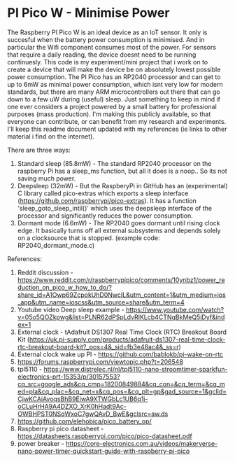 # PI Pico W - Minimise Power

 The Raspberry PI Pico W is an ideal device as an IoT sensor. It only is succesful when the battery power consumption is minimised. And in particular the Wifi component consumes most of the power. For sensors that require a daily reading, the device doesnt need to be running continuesly.
This code is my experiment/mini project that i work on to create a device that will make the device be on absolutely lowest possible power consumption.
The PI Pico has an RP2040 processor and can get to up to 6mW as minimal power consumption, which isnt very low for modern standards, but there are many ARM microcontrollers out there that can go down to a few uW during (useful) sleep. Just something to keep in mind if one ever considers a project powered by a small battery for professional purposes (mass production). 
 I'm making this publicly available, so that everyone can contribute, or can benefit from my research and experiments. I'll keep this readme document updated with my references (ie links to other material i find on the internet). 

There are three ways:
1) Standard sleep (85.8mW) - The standard RP2040 processor on the raspberry Pi has a sleep_ms function, but all it does is a noop.. So its not saving much power.
2) Deepsleep (32mW) - But the RaspberyPi in GitHub has an (experimental) C library called pico-extras which exports a sleep interface (https://github.com/raspberrypi/pico-extras). It has a function 'sleep_goto_sleep_intil()' which uses the deepsleep interface of the processor and significantly reduces the power consumption.   
3) Dormant mode (6.6mW) - The RP2040 goes dormant until rising clock edge. It basically turns off all external subsystems and depends solely on a clocksource that is stopped. (example code: RP2040_dormant_mode.c)   
 
References:
1) Reddit discussion - https://www.reddit.com/r/raspberrypipico/comments/10ynbz1/power_reduction_on_pico_w_how_to_do/?share_id=A1Owp69ZcpokUhD0NwcIL&utm_content=1&utm_medium=ios_app&utm_name=ioscss&utm_source=share&utm_term=4
2) Youtube video Deep sleep example - https://www.youtube.com/watch?v=05o5QOZkpwg&list=PLNR62dPSpLdvRIKLcb4CTNqBkMeQ5iDyf&index=1
3) External clock - tAdafruit DS1307 Real Time Clock (RTC) Breakout Board Kit (https://uk.pi-supply.com/products/adafruit-ds1307-real-time-clock-rtc-breakout-board-kit?_pos=4&_sid=fb3e48ac4&_ss=r)
4) External clock wake up PI -  https://github.com/bablokb/pi-wake-on-rtc
5) https://forums.raspberrypi.com/viewtopic.php?t=206548
6) tpl5110 - https://www.distrelec.nl/nl/tpl5110-nano-stroomtimer-sparkfun-electronics-prt-15353/p/30157553?cq_src=google_ads&cq_cmp=18200849884&cq_con=&cq_term=&cq_med=pla&cq_plac=&cq_net=x&cq_pos=&cq_plt=gp&gad_source=1&gclid=CjwKCAiAvoqsBhB9EiwA9XTWGbLc1UB6q1j-oCLuHrHA9A4DZXO_XrK0hHadt9Ac-OWBHPST0NSqWxoC7gwQAvD_BwE&gclsrc=aw.ds
7) https://github.com/elehobica/pico_battery_op/
8) Raspberry pi pico datasheet - https://datasheets.raspberrypi.com/pico/pico-datasheet.pdf
9) power breaker - https://core-electronics.com.au/videos/makerverse-nano-power-timer-quickstart-guide-with-raspberry-pi-pico
